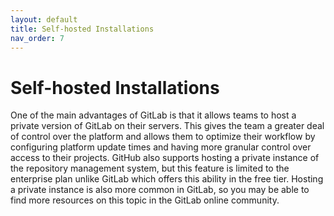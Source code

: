 ```yaml
---
layout: default
title: Self-hosted Installations
nav_order: 7
---
```


# Self-hosted Installations

One of the main advantages of GitLab is that it allows teams to host a private version of GitLab on their servers. This gives the team a greater deal of control over the platform and allows them to optimize their workflow by configuring platform update times and having more granular control over access to their projects. GitHub also supports hosting a private instance of the repository management system, but this feature is limited to the enterprise plan unlike GitLab which offers this ability in the free tier. Hosting a private instance is also more common in GitLab, so you may be able to find more resources on this topic in the GitLab online community.